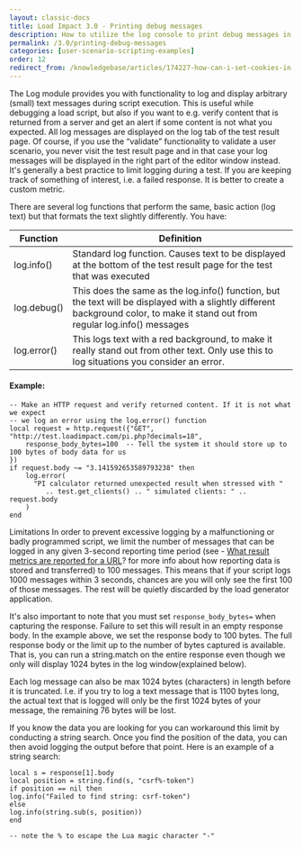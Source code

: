 ```yaml
---
layout: classic-docs
title: Load Impact 3.0 - Printing debug messages
description: How to utilize the log console to print debug messages in Load Impact. Helpful for debugging or catching specific pieces of data where a custom metric doesn't make sense.
permalink: /3.0/printing-debug-messages
categories: [user-scenario-scripting-examples]
order: 12
redirect_from: /knowledgebase/articles/174227-how-can-i-set-cookies-in-load-impact
---
```


The Log module provides you with functionality to log and display arbitrary (small) text messages during script execution. This is useful while debugging a load script, but also if you want to e.g. verify content that is returned from a server and get an alert if some content is not what you expected. All log messages are displayed on the log tab of the test result page. Of course, if you use the “validate” functionality to validate a user scenario, you never visit the test result page and in that case your log messages will be displayed in the right part of the editor window instead. It's generally a best practice to limit logging during a test.  If you are keeping track of something of interest, i.e. a failed response. It is better to create a custom metric.

There are several log functions that perform the same, basic action (log text) but that formats the text slightly differently. You have:

Function    | Definition
------------|--------------------------------------------------------------------------------------------------------------------------------------------------------------------------------
log.info()  | Standard log function. Causes text to be displayed at the bottom of the test result page for the test that was executed
log.debug() | This does the same as the log.info() function, but the text will be displayed with a slightly different background color, to make it stand out from regular log.info() messages
log.error() | This logs text with a red background, to make it really stand out from other text. Only use this to log situations you consider an error.


#### Example:
```
-- Make an HTTP request and verify returned content. If it is not what we expect
-- we log an error using the log.error() function
local request = http.request({"GET",     "http://test.loadimpact.com/pi.php?decimals=18",
    response_body_bytes=100  -- Tell the system it should store up to 100 bytes of body data for us
})
if request.body ~= "3.141592653589793238" then
    log.error(
      "PI calculator returned unexpected result when stressed with "
         .. test.get_clients() .. " simulated clients: " .. request.body
    )
end
```

Limitations
In order to prevent excessive logging by a malfunctioning or badly programmed script, we limit the number of messages that can be logged in any given 3-second reporting time period (see - [What result metrics are reported for a URL](what-metrics-are-reported-for-a-url)? for more info about how reporting data is stored and transferred) to 100 messages. This means that if your script logs 1000 messages within 3 seconds, chances are you will only see the first 100 of those messages. The rest will be quietly discarded by the load generator application.

It's also important to note that you must set `response_body_bytes=` when capturing the response.  Failure to set this will result in an empty response body.  In the example above, we set the response body to 100 bytes.  The full response body or the limit up to the number of bytes captured is available. That is, you can run a string.match on the entire response even though we only will display 1024 bytes in the log window(explained below).

Each log message can also be max 1024 bytes (characters) in length before it is truncated. I.e. if you try to log a text message that is 1100 bytes long, the actual text that is logged will only be the first 1024 bytes of your message, the remaining 76 bytes will be lost.

If you know the data you are looking for you can workaround this limit by conducting a string search.  Once you find the position of the data, you can then avoid logging the output before that point. Here is an example of a string search:
```
local s = response[1].body
local position = string.find(s, "csrf%-token")
if position == nil then
log.info("Failed to find string: csrf-token")
else
log.info(string.sub(s, position))
end

-- note the % to escape the Lua magic character "-"
```
